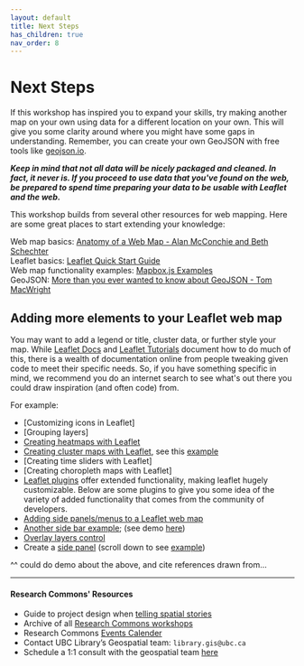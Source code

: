 ```yaml
---
layout: default
title: Next Steps
has_children: true
nav_order: 8
---
```

# Next Steps
If this workshop has inspired you to expand your skills, try making another map on your own using data for a different location on your own. This will give you some clarity around where you might have some gaps in understanding. Remember, you can create your own GeoJSON with free tools like [geojson.io](http://geojson.io).

***Keep in mind that not all data will be nicely packaged and cleaned. In fact, it never is. If you proceed to use data that you've found on the web, be prepared to spend time preparing your data to be usable with Leaflet and the web.***

This workshop builds from several other resources for web mapping. Here are some great places to start extending your knowledge:

Web map basics: [Anatomy of a Web Map - Alan McConchie and Beth Schechter](http://maptime.io/anatomy-of-a-web-map/)    
Leaflet basics: [Leaflet Quick Start Guide](https://leafletjs.com/examples/quick-start/)   
Web map functionality examples: [Mapbox.js Examples](https://docs.mapbox.com/mapbox.js/example/v1.0.0/)    
GeoJSON: [More than you ever wanted to know about GeoJSON - Tom MacWright](https://macwright.org/2015/03/23/geojson-second-bite.html)    
    

## Adding more elements to your Leaflet web map
You may want to add a legend or title, cluster data, or further style your map. While [Leaflet Docs](https://leafletjs.com/reference.html) and [Leaflet Tutorials](https://leafletjs.com/examples.html) document how to do much of this, there is a wealth of documentation online from people tweaking given code to meet their specific needs. So, if you have something specific in mind, we recommend you do an internet search to see what's out there you could draw inspiration (and often code) from. 

For example:
- [Customizing icons in Leaflet]
- [Grouping layers]
- [Creating heatmaps with Leaflet](https://leafletjs.com/plugins.html#heatmaps)
- [Creating cluster maps with Leaflet](https://github.com/Leaflet/Leaflet.markercluster), see this [example](https://leaflet.github.io/Leaflet.markercluster/example/marker-clustering-realworld.388.html)
- [Creating time sliders with Leaflet]
- [Creating choropleth maps with Leaflet]
- [Leaflet plugins](https://leafletjs.com/plugins.html) offer extended functionality, making leaflet hugely customizable. Below are some plugins to give you some idea of the variety of added functionality that comes from the community of developers. 
- [Adding side panels/menus to a Leaflet web map](https://unbam.github.io/Leaflet.SlideMenu/)
- [Another side bar example](https://github.com/noerw/leaflet-sidebar-v2); (see demo [here](https://noerw.github.io/leaflet-sidebar-v2/examples/))
- [Overlay layers control](https://leafletjs.com/examples/layers-control/)
- Create a [side panel](https://github.com/maxwell-ilai/Leaflet.SidePanel) (scroll down to see [example](https://maxwell-ilai.github.io/Leaflet.SidePanel/examples/))

^^ could do demo about the above, and cite references drawn from... 


----
#### Research Commons' Resources 
- Guide to project design when [telling spatial stories](https://ubc-library-rc.github.io/gis-spatial-stories/)
- Archive of all [Research Commons workshops](https://ubc-library-rc.github.io/)
- Research Commons [Events Calender](https://researchcommons.library.ubc.ca/workshops/)
- Contact UBC Library’s Geospatial team: `library.gis@ubc.ca`
- Schedule a 1:1 consult with the geospatial team [here](https://libcal.library.ubc.ca/appointments/research_commons#s-lc-public-pt)



